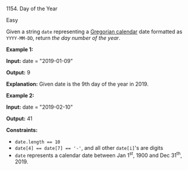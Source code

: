 1154\. Day of the Year

Easy

Given a string `date` representing a [Gregorian calendar](https://en.wikipedia.org/wiki/Gregorian_calendar) date formatted as `YYYY-MM-DD`, return _the day number of the year_.

**Example 1:**

**Input:** date = "2019-01-09"

**Output:** 9

**Explanation:** Given date is the 9th day of the year in 2019.

**Example 2:**

**Input:** date = "2019-02-10"

**Output:** 41

**Constraints:**

*   `date.length == 10`
*   `date[4] == date[7] == '-'`, and all other `date[i]`'s are digits
*   `date` represents a calendar date between Jan 1<sup>st</sup>, 1900 and Dec 31<sup>th</sup>, 2019.